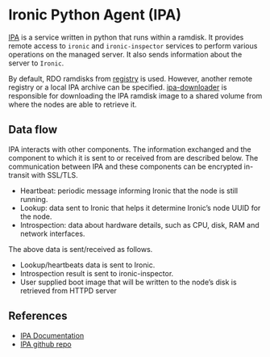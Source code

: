 # Ironic Python Agent (IPA)

[IPA](https://docs.openstack.org/ironic-python-agent/latest/) is a service written in python that runs within a ramdisk. It provides remote access to `ironic` and `ironic-inspector` services to perform various operations on the managed server. It also sends information about the server to `Ironic`.

By default, RDO ramdisks from [registry](https://images.rdoproject.org/centos8/master/rdo_trunk) is used. However, another remote registry or a local IPA archive can be specified.
[ipa-downloader](https://github.com/metal3-io/ironic-ipa-downloader) is responsible for downloading the IPA ramdisk image to a shared volume from where the nodes are able to retrieve it.

## Data flow

IPA interacts with other components. The information exchanged and the component to which it is sent to or received from are described below.
The communication between IPA and these components can be encrypted in-transit with SSL/TLS.

- Heartbeat: periodic message informing Ironic that the node is still running.
- Lookup: data sent to Ironic that helps it determine Ironic’s node UUID for the node.
- Introspection: data about hardware details, such as CPU, disk, RAM and network interfaces.

The above data is sent/received as follows.

- Lookup/heartbeats data is sent to Ironic.
- Introspection result is sent to ironic-inspector.
- User supplied boot image that will be written to the node’s disk is retrieved from HTTPD server

## References

- [IPA Documentation](https://docs.openstack.org/ironic-python-agent/latest/admin/how_it_works.html)
- [IPA github repo](https://opendev.org/openstack/ironic-python-agent)
